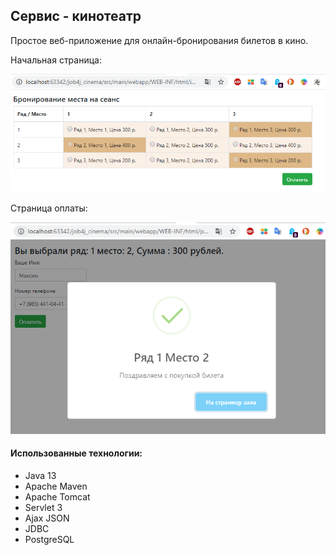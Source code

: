 ## Сервис - кинотеатр

Простое веб-приложение для онлайн-бронирования билетов в кино.

Начальная страница:

![img](https://github.com/Dev9tkov/job4j_cinema/blob/master/src/main/resources/hall.png)

Страница оплаты:

![img](https://github.com/Dev9tkov/job4j_cinema/blob/master/src/main/resources/payment.png)

#### Использованные технологии:
+ Java 13
+ Apache Maven
+ Apache Tomcat
+ Servlet 3
+ Ajax JSON
+ JDBC
+ PostgreSQL
